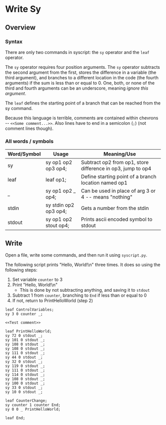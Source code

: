 # Write Sy

## Overview

### Syntax

There are only two commands in syscript: the `sy` operator and the `leaf` operator.

The `sy` operator requires four position arguments. The `sy` operator subtracts the second argument from the first, stores the difference in a variable (the third argument), and branches to a different location in the code (the fourth arguments) if the sum is less than or equal to 0. One, both, or none of the third and fourth arguments can be an underscore, meaning *ignore this argument*.

The `leaf` defines the starting point of a branch that can be reached from the sy command.

Because this language is terrible, comments are contained within chevrons -- `<<Some comment...>>`. Also lines have to end in a semicolon (`;`) (not comment lines though).

### All words / symbols

| Word/Symbol | Usage | Meaning/Use |
| --- | --- | --- |
| sy | sy op1 op2 op3 op4; | Subtract op2 from op1, store difference in op3, jump to op4 |
| leaf | leaf op1; | Define starting point of a branch location named op1 |
| _ | sy op1 op2 _ op4; | Can be used in place of arg 3 or 4 -- means "nothing" |
| stdin | sy stdin op2 op3 op4; | Gets a number from the stdin |
| stdout | sy op1 op2 stout op4; | Prints ascii encoded symbol to stdout |

## Write

Open a file, write some commands, and then run it using `syscript.py`.

The following script prints "Hello, World!\n" three times. It does so using the following steps:

1. Set variable `counter` to 3
1. Print "Hello, World!\n"
    - This is done by not subtracting anything, and saving it to `stdout`
1. Subtract 1 from `counter`, branching to `End` if less than or equal to 0
1. If not, return to PrintHelloWorld (step 2)

```
leaf ControlVariables;
sy 3 0 counter _;

<<Test comment>>

leaf PrintHelloWorld;
sy 72 0 stdout _;
sy 101 0 stdout _;
sy 108 0 stdout _;
sy 108 0 stdout _;
sy 111 0 stdout _;
sy 44 0 stdout _;
sy 32 0 stdout _;
sy 119 0 stdout _;
sy 111 0 stdout _;
sy 114 0 stdout _;
sy 108 0 stdout _;
sy 100 0 stdout _;
sy 33 0 stdout _;
sy 10 0 stdout _;

leaf CounterChange;
sy counter 1 counter End;
sy 0 0 _ PrintHelloWorld;

leaf End;

```